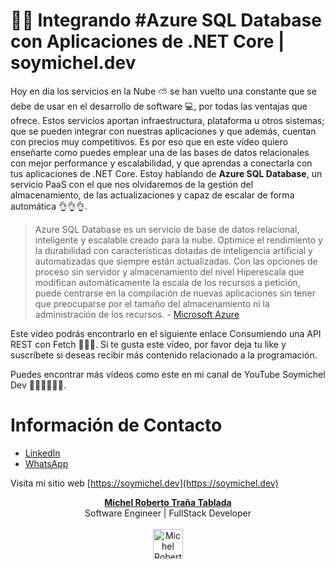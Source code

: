 # 👨‍💻 Integrando #Azure SQL Database con Aplicaciones de .NET Core | soymichel.dev

Hoy en día los servicios en la Nube ⛅ se han vuelto una constante que se debe de usar en el desarrollo de software 💻, por todas las ventajas que ofrece. Estos servicios aportan infraestructura, plataforma u otros sistemas; que se pueden integrar con nuestras aplicaciones y que además, cuentan con precios muy competitivos. Es por eso que en este vídeo quiero enseñarte como puedes emplear una de las bases de datos relacionales con mejor performance y escalabilidad, y que aprendas a conectarla con tus aplicaciones de .NET Core. Estoy hablando de **Azure SQL Database**, un servicio PaaS con el que nos olvidaremos de la gestión del almacenamiento, de las actualizaciones y capaz de escalar de forma automática 👌👌👌.

> Azure SQL Database es un servicio de base de datos relacional, inteligente y escalable creado para la nube. Optimice el rendimiento y la durabilidad con características dotadas de inteligencia artificial y automatizadas que siempre están actualizadas. Con las opciones de proceso sin servidor y almacenamiento del nivel Hiperescala que modifican automáticamente la escala de los recursos a petición, puede centrarse en la compilación de nuevas aplicaciones sin tener que preocuparse por el tamaño del almacenamiento ni la administración de los recursos. - [Microsoft Azure](https://azure.microsoft.com/es-es/products/azure-sql/database/)

Este vídeo podrás encontrarlo en el siguiente enlace Consumiendo una API REST con Fetch 👨‍💻🎉. Si te gusta este vídeo, por favor deja tu like y suscríbete si deseas recibir más contenido relacionado a la programación.

Puedes encontrar más vídeos como este en mi canal de YouTube Soymichel Dev 👨‍💻👩‍💻👩‍💻.

# Información de Contacto
- [LinkedIn](https://www.linkedin.com/in/soymichelt)
- [WhatsApp](https://wa.me/50583671719)

Visita mi sitio web [https://soymichel.dev](https://soymichel.dev)

<p align="center">
  <a href="https://soymichel.dev"><b>Michel Roberto Traña Tablada</b></a>
  <br />
  Software Engineer | FullStack Developer
  <br />
  <br />
  <img width="48" height="48" src="https://github.com/soymichelt/CV/raw/master/public/res/circleProfile64x64.png" alt="Michel Roberto Trañata Tablada | soymichel.dev">
</p>